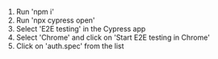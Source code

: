 1. Run 'npm i'
2. Run 'npx cypress open'
3. Select 'E2E testing' in the Cypress app
4. Select 'Chrome' and click on 'Start E2E testing in Chrome'
5. Click on 'auth.spec' from the list